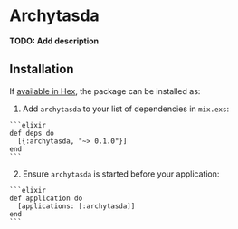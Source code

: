 # Archytasda

**TODO: Add description**

## Installation

If [available in Hex](https://hex.pm/docs/publish), the package can be installed as:

  1. Add `archytasda` to your list of dependencies in `mix.exs`:

    ```elixir
    def deps do
      [{:archytasda, "~> 0.1.0"}]
    end
    ```

  2. Ensure `archytasda` is started before your application:

    ```elixir
    def application do
      [applications: [:archytasda]]
    end
    ```

